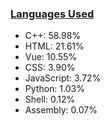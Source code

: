 
### [Languages Used](https://github.com/sayakdattagupta/profstats) 

- C++: 58.98%
- HTML: 21.61%
- Vue: 10.55%
- CSS: 3.90%
- JavaScript: 3.72%
- Python: 1.03%
- Shell: 0.12%
- Assembly: 0.07%
